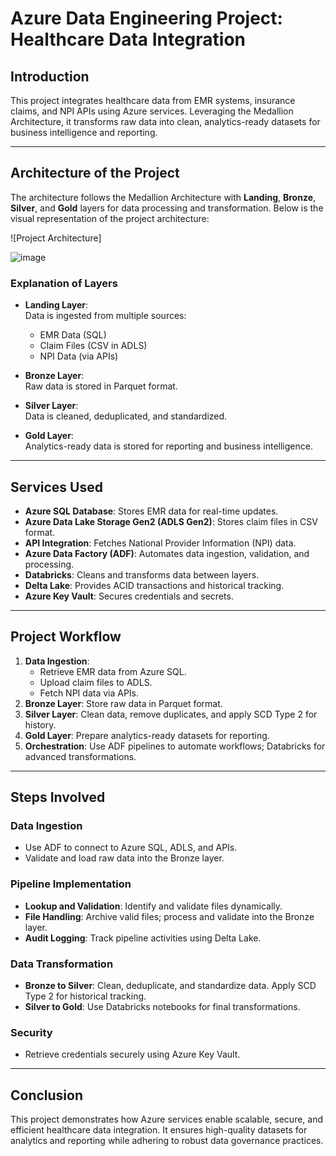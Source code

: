 # Azure Data Engineering Project: Healthcare Data Integration  

## Introduction  
This project integrates healthcare data from EMR systems, insurance claims, and NPI APIs using Azure services. Leveraging the Medallion Architecture, it transforms raw data into clean, analytics-ready datasets for business intelligence and reporting.

---

## Architecture of the Project  
The architecture follows the Medallion Architecture with **Landing**, **Bronze**, **Silver**, and **Gold** layers for data processing and transformation. Below is the visual representation of the project architecture:  

![Project Architecture]

![image](https://github.com/user-attachments/assets/35b572ea-7917-455f-8edd-f872484ee015)


### Explanation of Layers  
- **Landing Layer**:  
  Data is ingested from multiple sources:  
  - EMR Data (SQL)  
  - Claim Files (CSV in ADLS)  
  - NPI Data (via APIs)  

- **Bronze Layer**:  
  Raw data is stored in Parquet format.  

- **Silver Layer**:  
  Data is cleaned, deduplicated, and standardized.  

- **Gold Layer**:  
  Analytics-ready data is stored for reporting and business intelligence.  

---

## Services Used  
- **Azure SQL Database**: Stores EMR data for real-time updates.  
- **Azure Data Lake Storage Gen2 (ADLS Gen2)**: Stores claim files in CSV format.  
- **API Integration**: Fetches National Provider Information (NPI) data.  
- **Azure Data Factory (ADF)**: Automates data ingestion, validation, and processing.  
- **Databricks**: Cleans and transforms data between layers.  
- **Delta Lake**: Provides ACID transactions and historical tracking.  
- **Azure Key Vault**: Secures credentials and secrets.

---

## Project Workflow  
1. **Data Ingestion**:  
   - Retrieve EMR data from Azure SQL.  
   - Upload claim files to ADLS.  
   - Fetch NPI data via APIs.  
2. **Bronze Layer**: Store raw data in Parquet format.  
3. **Silver Layer**: Clean data, remove duplicates, and apply SCD Type 2 for history.  
4. **Gold Layer**: Prepare analytics-ready datasets for reporting.  
5. **Orchestration**: Use ADF pipelines to automate workflows; Databricks for advanced transformations.

---

## Steps Involved  

### Data Ingestion  
- Use ADF to connect to Azure SQL, ADLS, and APIs.  
- Validate and load raw data into the Bronze layer.

### Pipeline Implementation  
- **Lookup and Validation**: Identify and validate files dynamically.  
- **File Handling**: Archive valid files; process and validate into the Bronze layer.  
- **Audit Logging**: Track pipeline activities using Delta Lake.

### Data Transformation  
- **Bronze to Silver**: Clean, deduplicate, and standardize data. Apply SCD Type 2 for historical tracking.  
- **Silver to Gold**: Use Databricks notebooks for final transformations.

### Security  
- Retrieve credentials securely using Azure Key Vault.

---

## Conclusion  
This project demonstrates how Azure services enable scalable, secure, and efficient healthcare data integration. It ensures high-quality datasets for analytics and reporting while adhering to robust data governance practices.
